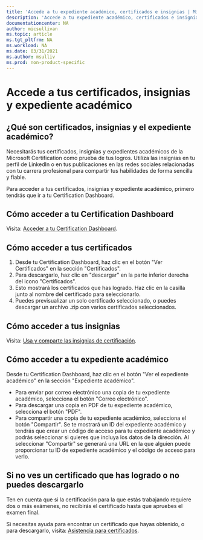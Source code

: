 ```yaml
---
title: 'Accede a tu expediente académico, certificados e insignias | Microsoft Docs'
description: 'Accede a tu expediente académico, certificados e insignias' 
documentationcenter: NA 
author: micsullivan
ms.topic: article
ms.tgt_pltfrm: NA
ms.workload: NA
ms.date: 03/31/2021
ms.author: msulliv
ms.prod: non-product-specific
---
```

# Accede a tus certificados, insignias y expediente académico

## ¿Qué son certificados, insignias y el expediente académico?

Necesitarás tus certificados, insignias y expedientes académicos de la Microsoft Certification como prueba de tus logros. Utiliza las insignias en tu perfil de LinkedIn o en tus publicaciones en las redes sociales relacionadas con tu carrera profesional para compartir tus habilidades de forma sencilla y fiable.

Para acceder a tus certificados, insignias y expediente académico, primero tendrás que ir a tu Certification Dashboard.

## Cómo acceder a tu Certification Dashboard

Visita: [Acceder a tu Certification Dashboard](/learn/certifications/access-certification-dashboard).

## Cómo acceder a tus certificados

1. Desde tu Certification Dashboard, haz clic en el botón "Ver Certificados" en la sección "Certificados".
2. Para descargarlo, haz clic en "descargar" en la parte inferior derecha del icono "Certificados".
3. Esto mostrará los certificados que has logrado. Haz clic en la casilla junto al nombre del certificado para seleccionarlo.
4. Puedes previsualizar un solo certificado seleccionado, o puedes descargar un archivo .zip con varios certificados seleccionados.

## Cómo acceder a tus insignias

Visita: [Usa y comparte las insignias de certificación](/learn/certifications/badges).

## Cómo acceder a tu expediente académico

Desde tu Certification Dashboard, haz clic en el botón "Ver el expediente académico" en la sección "Expediente académico".

- Para enviar por correo electrónico una copia de tu expediente académico, selecciona el botón "Correo electrónico". 
- Para descargar una copia en PDF de tu expediente académico, selecciona el botón "PDF". 
- Para compartir una copia de tu expediente académico, selecciona el botón "Compartir". Se te mostrará un ID del expediente académico y tendrás que crear un código de acceso para tu expediente académico y podrás seleccionar si quieres que incluya los datos de la dirección. Al seleccionar "Compartir" se generará una URL en la que alguien puede proporcionar tu ID de expediente académico y el código de acceso para verlo.

## Si no ves un certificado que has logrado o no puedes descargarlo

Ten en cuenta que si la certificación para la que estás trabajando requiere dos o más exámenes, no recibirás el certificado hasta que apruebes el examen final.

Si necesitas ayuda para encontrar un certificado que hayas obtenido, o para descargarlo, visita: [Asistencia para certificados](/learn/certifications/help).